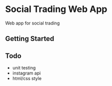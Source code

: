 # Social Trading Web App

Web app for social trading

## Getting Started

## Todo
- unit testing
- instagram api
- html/css style

